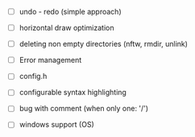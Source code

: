 - [ ] undo - redo (simple approach)
- [ ] horizontal draw optimization
- [ ] deleting non empty directories (nftw, rmdir, unlink)
- [ ] Error management
- [ ] config.h
- [ ] configurable syntax highlighting
- [ ] bug with comment (when only one: '/')
- [ ] windows support (OS)

